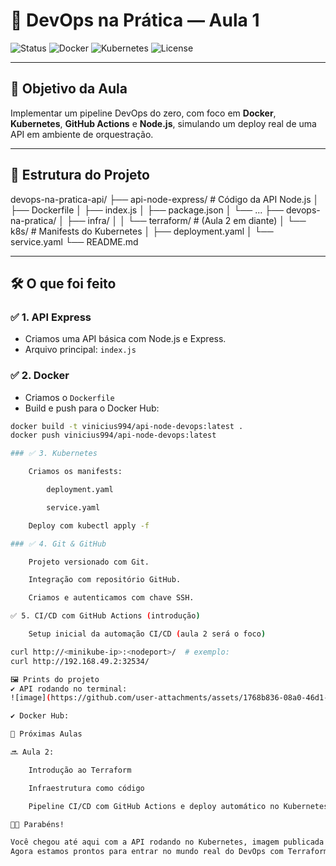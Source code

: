 # 🚀 DevOps na Prática — Aula 1

![Status](https://img.shields.io/badge/status-em%20desenvolvimento-blue)
![Docker](https://img.shields.io/badge/docker-ready-green)
![Kubernetes](https://img.shields.io/badge/kubernetes-configurado-blueviolet)
![License](https://img.shields.io/badge/license-MIT-lightgrey)

---

## 🎯 Objetivo da Aula

Implementar um pipeline DevOps do zero, com foco em **Docker**, **Kubernetes**, **GitHub Actions** e **Node.js**, simulando um deploy real de uma API em ambiente de orquestração.

---

## 🧱 Estrutura do Projeto

devops-na-pratica-api/ ├── api-node-express/ # Código da API Node.js │ ├── Dockerfile │ ├── index.js │ ├── package.json │ └── ... ├── devops-na-pratica/ │ ├── infra/ │ │ └── terraform/ # (Aula 2 em diante) │ └── k8s/ # Manifests do Kubernetes │ ├── deployment.yaml │ └── service.yaml └── README.md


---

## 🛠️ O que foi feito

### ✅ 1. API Express
- Criamos uma API básica com Node.js e Express.
- Arquivo principal: `index.js`

### ✅ 2. Docker
- Criamos o `Dockerfile`
- Build e push para o Docker Hub:
```bash
docker build -t vinicius994/api-node-devops:latest .
docker push vinicius994/api-node-devops:latest

### ✅ 3. Kubernetes

    Criamos os manifests:

        deployment.yaml

        service.yaml

    Deploy com kubectl apply -f

### ✅ 4. Git & GitHub

    Projeto versionado com Git.

    Integração com repositório GitHub.

    Criamos e autenticamos com chave SSH.

✅ 5. CI/CD com GitHub Actions (introdução)

    Setup inicial da automação CI/CD (aula 2 será o foco)

curl http://<minikube-ip>:<nodeport>/  # exemplo:
curl http://192.168.49.2:32534/

🖼️ Prints do projeto
✔️ API rodando no terminal:
![image](https://github.com/user-attachments/assets/1768b836-08a0-46d1-b65c-724f2de32773)

✔️ Docker Hub:

📌 Próximas Aulas

🔜 Aula 2:

    Introdução ao Terraform

    Infraestrutura como código

    Pipeline CI/CD com GitHub Actions e deploy automático no Kubernetes

👨‍🏫 Parabéns!

Você chegou até aqui com a API rodando no Kubernetes, imagem publicada no Docker Hub e repositório configurado! 🚀👏
Agora estamos prontos para entrar no mundo real do DevOps com Terraform + GitHub Actions + IAC!



